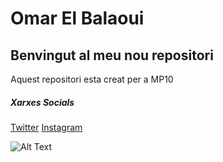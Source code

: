 # Omar El Balaoui
## Benvingut al meu nou repositori
Aquest repositori esta creat per a MP10

##### Xarxes Socials
[Twitter](https://twitter.com/Alpha28x)
[Instagram](https://www.instagram.com/omar.eb28/)


 ![Alt Text](https://images.unsplash.com/photo-1488590528505-98d2b5aba04b?ixlib=rb-1.2.1&ixid=MnwxMjA3fDB8MHxwaG90by1wYWdlfHx8fGVufDB8fHx8&auto=format&fit=crop&w=1170&q=80)

